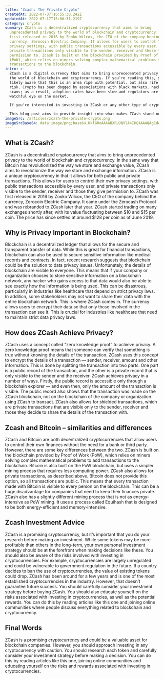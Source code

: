 ```yaml
---
title: "Zcash: The Private Crypto"
createdAt: 2022-07-07T16:55:30.242Z
updatedAt: 2022-07-17T15:00:31.219Z
category: crypto
summary: ZCash is a decentralized cryptocurrency that aims to bring
  unprecedented privacy to the world of blockchain and cryptocurrency. ZCash was
  first released in 2016 by Zooko Wilcox, the CEO of the company behind the
  currency, Zerocoin Electric Company. It allows for users to control their own
  privacy settings, with public transactions accessible by every user, and
  private transactions only visible to the sender, receiver and those they give
  permission to. Zcash is built on the blockchain provided by Proof of Work
  (PoW), which relies on miners solving complex mathematical problems to add
  transactions to the blockchain.
intro: >-
  ZCash is a digital currency that aims to bring unprecedented privacy to
  the world of blockchain and cryptocurrency. If you’re reading this, you’re
  likely aware that this is an area ripe with potential, but also rife with
  risk. Crypto has been dogged by associations with black markets, hackers and
  scams; as a result, adoption rates have been slow and regulators are keeping a
  watchful eye on the market.

  If you're interested in investing in ZCash or any other type of cryptocurrency, it’s important for you to understand what makes each token unique. While some tokens may be more profitable than others in the long-term, your own personal investment strategy should be at the forefront when making decisions like these. 

  This blog post aims to provide insight into what makes ZCash stand out from other cryptocurrencies, why some might view that as a positive or negative thing and what implications it could have on its future value.
imageSrc: /articles/zcash-the-private-crypto.png
imageSrcBase64: data:image/png;base64,UklGRoAAAABXRUJQVlA4IHQAAAAQAgCdASoKAAoAAUAmJbACdADdSkFXgyogAP79T8jN9gM+U8eRAucPmdPZOXArjrq//ctPlgrtwoAtCsEHyPl/ZRCT+6u4nnbUf1UmhevBjBKFhRSVs/xsSkQHSz/4ai4k5jh480uSNN/Nb/PL5NRxewAAAA==
---
```


## What is ZCash?

ZCash is a decentralized cryptocurrency that aims to bring unprecedented privacy to the world of blockchain and cryptocurrency. In the same way that Bitcoin has revolutionized the way we store and exchange value, ZCash aims to revolutionize the way we store and exchange information.
ZCash is a unique cryptocurrency in that it allows for both public and private transactions. This allows for users to control their own privacy settings, with public transactions accessible by every user, and private transactions only visible to the sender, receiver and those they give permission to.
ZCash was first released in 2016 by Zooko Wilcox, the CEO of the company behind the currency, Zerocoin Electric Company. It came under the Zerocash Protocol and was rebranded to ZCash later that year.
ZCash started trading on many exchanges shortly after, with its value fluctuating between $10 and $15 per coin. The price has since settled at around $128 per coin as of June 2019.

## Why is Privacy Important in Blockchain?

Blockchain is a decentralized ledger that allows for the secure and transparent transfer of data. While this is great for financial transactions, blockchain can also be used to secure sensitive information like medical records and contracts. In fact, recent research suggests that blockchain could be the solution to data privacy issues.
Unfortunately, the details of blockchain are visible to everyone. This means that if your company or organization chooses to store sensitive information on a blockchain network, any hacker who gains access to that data would also be able to see exactly how the information is being used.
This can be disastrous, particularly in industries like healthcare that depend on strict privacy laws. In addition, some stakeholders may not want to share their data with the entire blockchain network.
This is where ZCash comes in. The currency allows users to encrypt their data so that only those involved in the transaction can see it. This is crucial for industries like healthcare that need to maintain strict data privacy laws.

## How does ZCash Achieve Privacy?

ZCash uses a concept called “zero knowledge proof” to achieve privacy. A zero knowledge proof means that someone can verify that something is true without knowing the details of the transaction. ZCash uses this concept to encrypt the details of a transaction — sender, receiver, amount and other information.
This is done by splitting the transaction into two parts. One part is a public record of the transaction, and the other is a private record that is only visible to the sender and the receiver.
ZCash achieves privacy in a number of ways. Firstly, the public record is accessible only through a blockchain explorer — and even then, only the amount of the transaction is visible. The public record also shows that the transaction was made on the ZCash blockchain, not on the blockchain of the company or organization using ZCash to transact.
ZCash also allows for shielded transactions, which are private transactions that are visible only to the sender, receiver and those they decide to share the details of the transaction with.

## Zcash and Bitcoin – similarities and differences

ZCash and Bitcoin are both decentralized cryptocurrencies that allow users to control their own finances without the need for a bank or third party. However, there are some key differences between the two.
ZCash is built on the blockchain provided by Proof of Work (PoW), which relies on miners solving complex mathematical problems to add transactions to the blockchain. Bitcoin is also built on the PoW blockchain, but uses a simpler mining process that requires less computing power.
ZCash also allows for private transactions, as described above. Bitcoin does not provide this option, so all transactions are public. This means that every transaction made with Bitcoin is visible to every person on the blockchain. This can be a huge disadvantage for companies that need to keep their finances private.
ZCash also has a slightly different mining process that is not as energy-intensive as PoW mining. It uses a process called Equihash that is designed to be both energy-efficient and memory-intensive.

## Zcash Investment Advice

ZCash is a promising cryptocurrency, but it’s important that you do your research before making an investment. While some tokens may be more profitable than others in the long-term, your own personal investment strategy should be at the forefront when making decisions like these.
You should also be aware of the risks involved with investing in cryptocurrencies. For example, cryptocurrencies are largely unregulated and could be vulnerable to government regulation in the future. If a country decides to ban the use of cryptocurrencies, the value of existing tokens could drop.
ZCash has been around for a few years and is one of the most established cryptocurrencies in the industry. However, that doesn’t guarantee future success. You should carefully consider your investment strategy before buying ZCash.
You should also educate yourself on the risks associated with investing in cryptocurrencies, as well as the potential rewards. You can do this by reading articles like this one and joining online communities where people discuss everything related to blockchain and cryptocurrency.

## Final Words

ZCash is a promising cryptocurrency and could be a valuable asset for blockchain companies. However, you should approach investing in any cryptocurrency with caution. You should research each token and carefully consider your investment strategy before making a decision.
You can do this by reading articles like this one, joining online communities and educating yourself on the risks and rewards associated with investing in cryptocurrencies.
